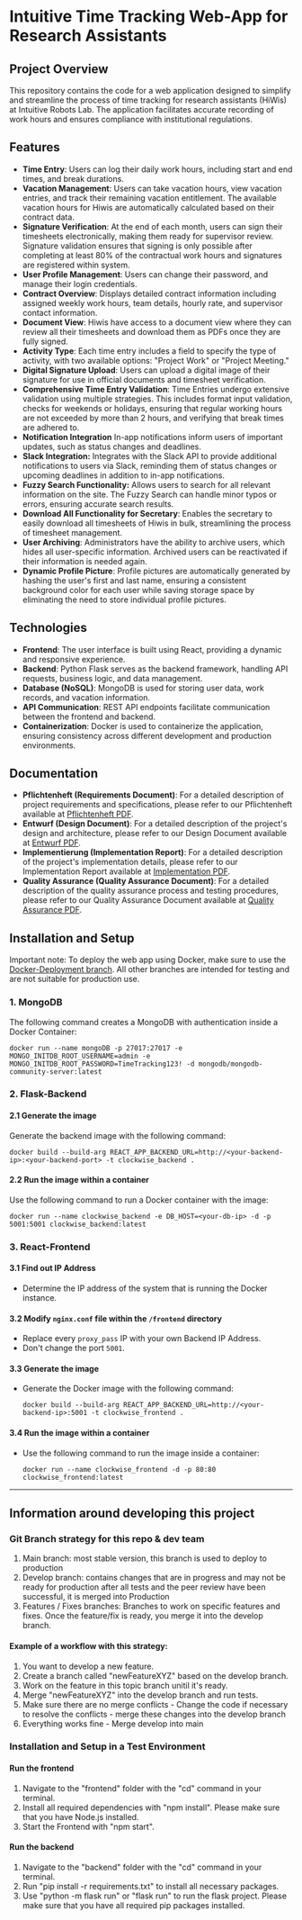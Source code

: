 # Intuitive Time Tracking Web-App for Research Assistants

## Project Overview

This repository contains the code for a web application designed to simplify and streamline the process of time tracking for research assistants (HiWis) at Intuitive Robots Lab. The application facilitates accurate recording of work hours and ensures compliance with institutional regulations.

## Features

- **Time Entry**: Users can log their daily work hours, including start and end times, and break durations.
- **Vacation Management**: Users can take vacation hours, view vacation entries, and track their remaining vacation entitlement. The available vacation hours for Hiwis are automatically calculated based on their contract data.
- **Signature Verification**: At the end of each month, users can sign their timesheets electronically, making them ready for supervisor review. Signature validation ensures that signing is only possible after completing at least 80% of the contractual work hours and signatures are registered within system.
- **User Profile Management**: Users can change their password, and manage their login credentials.
- **Contract Overview**: Displays detailed contract information including assigned weekly work hours, team details, hourly rate, and supervisor contact information.
- **Document View**: Hiwis have access to a document view where they can review all their timesheets and download them as PDFs once they are fully signed.
- **Activity Type**: Each time entry includes a field to specify the type of activity, with two available options: "Project Work" or "Project Meeting."
- **Digital Signature Upload**: Users can upload a digital image of their signature for use in official documents and timesheet verification.
- **Comprehensive Time Entry Validation**: Time Entries undergo extensive validation using multiple strategies. This includes format input validation, checks for weekends or holidays, ensuring that regular working hours are not exceeded by more than 2 hours, and verifying that break times are adhered to.
- **Notification Integration** In-app notifications inform users of important updates, such as status changes and deadlines.
- **Slack Integration:** Integrates with the Slack API to provide additional notifications to users via Slack, reminding them of status changes or upcoming deadlines in addition to in-app notifications.
- **Fuzzy Search Functionality:** Allows users to search for all relevant information on the site. The Fuzzy Search can handle minor typos or errors, ensuring accurate search results.
- **Download All Functionality for Secretary**: Enables the secretary to easily download all timesheets of Hiwis in bulk, streamlining the process of timesheet management.
- **User Archiving**: Administrators have the ability to archive users, which hides all user-specific information. Archived users can be reactivated if their information is needed again.
- **Dynamic Profile Picture**: Profile pictures are automatically generated by hashing the user's first and last name, ensuring a consistent background color for each user while saving storage space by eliminating the need to store individual profile pictures.

## Technologies

- **Frontend**: The user interface is built using React, providing a dynamic and responsive experience.
- **Backend**: Python Flask serves as the backend framework, handling API requests, business logic, and data management.
- **Database (NoSQL)**: MongoDB is used for storing user data, work records, and vacation information.
- **API Communication**: REST API endpoints facilitate communication between the frontend and backend.
- **Containerization**: Docker is used to containerize the application, ensuring consistency across different development and production environments.

## Documentation

- **Pflichtenheft (Requirements Document)**: For a detailed description of project requirements and specifications, please refer to our Pflichtenheft available at [Pflichtenheft PDF](documents/Pflichtenheft/Pflichtenheft_17_05_24.pdf).
- **Entwurf (Design Document)**: For a detailed description of the project's design and architecture, please refer to our Design Document available at [Entwurf PDF](documents/Entwurfsphase/Entwurfsdokument.pdf).
- **Implementierung (Implementation Report)**: For a detailed description of the project's implementation details, please refer to our Implementation Report available at [Implementation PDF](documents/Implementierungsphase/Implementierungsbericht.pdf).
- **Quality Assurance (Quality Assurance Document)**: For a detailed description of the quality assurance process and testing procedures, please refer to our Quality Assurance Document available at [Quality Assurance PDF](documents/Quality_Assurance/Quality_Assurance.pdf).

## Installation and Setup
Important note:
To deploy the web app using Docker, make sure to use the [Docker-Deployment branch](https://github.com/intuitive-robots/pse-ss24-timetrack/tree/Docker-Deployment). All other branches are intended for testing and are not suitable for production use.

 
### 1. MongoDB <br>
The following command creates a MongoDB with authentication inside a Docker Container:
   ```
   docker run --name mongoDB -p 27017:27017 -e MONGO_INITDB_ROOT_USERNAME=admin -e MONGO_INITDB_ROOT_PASSWORD=TimeTracking123! -d mongodb/mongodb-community-server:latest
   ```
### 2. Flask-Backend <br>
#### 2.1 Generate the image
   Generate the backend image with the following command:
   ```
   docker build --build-arg REACT_APP_BACKEND_URL=http://<your-backend-ip>:<your-backend-port> -t clockwise_backend .
   ```
#### 2.2 Run the image within a container
   Use the following command to run a Docker container with the image:
   ```
   docker run --name clockwise_backend -e DB_HOST=<your-db-ip> -d -p 5001:5001 clockwise_backend:latest
   ```
### 3. React-Frontend

#### 3.1 Find out IP Address
   - Determine the IP address of the system that is running the Docker instance.

####   3.2 Modify `nginx.conf` file within the `/frontend` directory
   - Replace every `proxy_pass` IP with your own Backend IP Address.
   - Don't change the port `5001`.

####   3.3 Generate the image
   - Generate the Docker image with the following command:
     ```
     docker build --build-arg REACT_APP_BACKEND_URL=http://<your-backend-ip>:5001 -t clockwise_frontend .
     ```

####   3.4 Run the image within a container
   - Use the following command to run the image inside a container:
     ```
     docker run --name clockwise_frontend -d -p 80:80 clockwise_frontend:latest
     ```
___

## Information around developing this project

### Git Branch strategy for this repo & dev team
1. Main branch:
   most stable version, this branch is used to deploy to production
2. Develop branch:
   contains changes that are in progress and may not be ready for production
   after all tests and the peer review have been successful, it is merged into Production
3. Features / Fixes branches:
   Branches to work on specific features and fixes. Once the feature/fix is ready, you merge it into the develop branch.

#### Example of a workflow with this strategy:
1. You want to develop a new feature.
2. Create a branch called "newFeatureXYZ" based on the develop branch.
3. Work on the feature in this topic branch unitil it's ready.
4. Merge "newFeatureXYZ" into the develop branch and run tests.
5. Make sure there are no merge conflicts - Change the code if necessary to resolve the conflicts - merge these changes into the develop branch
6. Everything works fine - Merge develop into main


### Installation and Setup in a Test Environment
#### Run the frontend
1. Navigate to the "frontend" folder with the "cd" command in your terminal.
2. Install all required dependencies with "npm install". Please make sure that you have Node.js installed.
3. Start the Frontend with "npm start".

#### Run the backend
1. Navigate to the "backend" folder with the "cd" command in your terminal.
2. Run "pip install -r requirements.txt" to install all necessary packages.
3. Use "python -m flask run" or "flask run" to run the flask project. Please make sure that you have all required pip packages installed.
